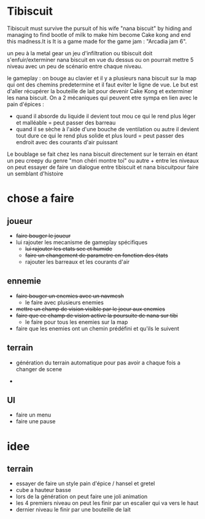 # Tibiscuit
Tibiscuit must survive the pursuit of his wife "nana biscuit" by hiding and managing to find bootle of milk to make him become Cake kong and end this madness.It is  It is a game made for the game jam : "Arcadia jam 6".

un peu à la metal gear un jeu d'infiltration ou tibiscuit doit s'enfuir/exterminer nana biscuit en vue du dessus ou on pourrait mettre 5 niveau avec un peu de scénario entre chaque niveau.

le gameplay : on bouge au clavier et il y a plusieurs nana biscuit sur la map qui ont des chemins predetermine et il faut eviter le ligne de vue. Le but est d'aller récupérer la bouteille de lait pour devenir Cake Kong et exterminer les nana biscuit. On a 2 mécaniques qui peuvent etre sympa en lien avec le pain d'épices :
* quand il absorde du liquide il devient tout mou ce qui le rend plus léger et malléable = peut passer des barreau
* quand il se sèche à l'aide d'une bouche de ventilation ou autre il devient tout dure ce qui le rend plus solide et plus lourd = peut passer des endroit avec des courants d'air puissant

Le boublage se fait chez les nana biscuit directement sur le terrain en étant un peu creepy du genre "mon chéri montre toi" ou autre + entre les niveaux on peut essayer de faire un dialogue entre tibiscuit et nana biscuitpour faire un semblant d'histoire


# chose a faire

## joueur
* ~~faire bouger le joueur~~
* lui rajouter les mecanisme de gameplay spécifiques
    * ~~lui rajouter les etats sec et humide~~
    * ~~faire un changement de parametre en fonction des états~~
    * rajouter les barreaux et les courants d'air
## ennemie
* ~~faire bouger un enemies avec un navmesh~~
    * le faire avec plusieurs enemies
* ~~mettre un champ de vision visible par le joeur aux enemies~~
* ~~faire que ce champ de vision active la poursuite de nana sur tibi~~
    * le faire pour tous les enemies sur la map
* faire que les enemies ont un chemin prédéfini  et qu'ils le suivent
## terrain
* génération du terrain automatique pour pas avoir a chaque fois a changer de scene
* ~~~~
## UI
* faire un menu
* faire une pause


# idee

## terrain

* essayer de faire un style pain d'épice / hansel et gretel
* cube a hauteur basse
* lors de la génération on peut faire une joli animation
* les 4 premiers niveau on peut les finir par un escalier qui va vers le haut
* dernier niveau le finir par une bouteille de lait